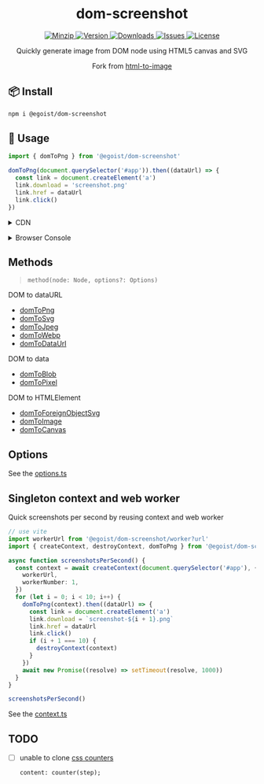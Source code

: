 <h1 align="center">dom-screenshot</h1>

<p align="center">
  <a href="https://unpkg.com/@egoist/dom-screenshot">
    <img src="https://img.shields.io/bundlephobia/minzip/@egoist/dom-screenshot" alt="Minzip">
  </a>
  <a href="https://www.npmjs.com/package/@egoist/dom-screenshot">
    <img src="https://img.shields.io/npm/v/@egoist/dom-screenshot.svg" alt="Version">
  </a>
  <a href="https://www.npmjs.com/package/@egoist/dom-screenshot">
    <img src="https://img.shields.io/npm/dm/@egoist/dom-screenshot" alt="Downloads">
  </a>
  <a href="https://github.com/egoist/dom-screenshot/issues">
    <img src="https://img.shields.io/github/issues/egoist/dom-screenshot" alt="Issues">
  </a>
  <a href="https://github.com/egoist/dom-screenshot/blob/master/LICENSE">
    <img src="https://img.shields.io/npm/l/dom-screenshot.svg" alt="License">
  </a>
</p>

<p align="center">Quickly generate image from DOM node using HTML5 canvas and SVG</p>

<p align="center">Fork from <a href="https://github.com/bubkoo/html-to-image">html-to-image</a></p>

## 📦 Install

```sh
npm i @egoist/dom-screenshot
```

## 🦄 Usage

```ts
import { domToPng } from '@egoist/dom-screenshot'

domToPng(document.querySelector('#app')).then((dataUrl) => {
  const link = document.createElement('a')
  link.download = 'screenshot.png'
  link.href = dataUrl
  link.click()
})
```

<details>
<summary>CDN</summary><br>

```html
<script src="https://unpkg.com/@egoist/dom-screenshot"></script>
<script>
  domScreenshot.domToPng(document.querySelector('body')).then((dataUrl) => {
    const link = document.createElement('a')
    link.download = 'screenshot.png'
    link.href = dataUrl
    link.click()
  })
</script>
```

<br></details>

<details>
<summary>Browser Console</summary><br>

> ⚠️ Partial embedding will fail due to CORS

```js
const script = document.createElement('script')
script.src = 'https://unpkg.com/@egoist/dom-screenshot'
document.getElementsByTagName('head')[0].appendChild(script)

script.onload = () => {
  domScreenshot
    .domToImage(document.querySelector('body'), {
      debug: true,
      progress: (current, total) => {
        console.log(`${current}/${total}`)
      },
    })
    .then((img) => {
      const width = 600
      const height = img.height * (width / img.width)
      console.log(
        '%c ',
        [
          `padding: 0 ${width / 2}px;`,
          `line-height: ${height}px;`,
          `background-image: url('${img.src}');`,
          `background-size: 100% 100%;`,
        ].join('')
      )
    })
}
```

<br></details>

## Methods

> `method(node: Node, options?: Options)`

DOM to dataURL

- [domToPng](src/converts/dom-to-png.ts)
- [domToSvg](src/converts/dom-to-svg.ts)
- [domToJpeg](src/converts/dom-to-jpeg.ts)
- [domToWebp](src/converts/dom-to-webp.ts)
- [domToDataUrl](src/converts/dom-to-data-url.ts)

DOM to data

- [domToBlob](src/converts/dom-to-blob.ts)
- [domToPixel](src/converts/dom-to-pixel.ts)

DOM to HTMLElement

- [domToForeignObjectSvg](src/converts/dom-to-foreign-object-svg.ts)
- [domToImage](src/converts/dom-to-image.ts)
- [domToCanvas](src/converts/dom-to-canvas.ts)

## Options

See the [options.ts](src/options.ts)

## Singleton context and web worker

Quick screenshots per second by reusing context and web worker

```ts
// use vite
import workerUrl from '@egoist/dom-screenshot/worker?url'
import { createContext, destroyContext, domToPng } from '@egoist/dom-screenshot'

async function screenshotsPerSecond() {
  const context = await createContext(document.querySelector('#app'), {
    workerUrl,
    workerNumber: 1,
  })
  for (let i = 0; i < 10; i++) {
    domToPng(context).then((dataUrl) => {
      const link = document.createElement('a')
      link.download = `screenshot-${i + 1}.png`
      link.href = dataUrl
      link.click()
      if (i + 1 === 10) {
        destroyContext(context)
      }
    })
    await new Promise((resolve) => setTimeout(resolve, 1000))
  }
}

screenshotsPerSecond()
```

See the [context.ts](src/context.ts)

## TODO

- [ ] unable to clone [css counters](https://developer.mozilla.org/en-US/docs/Web/CSS/CSS_Counter_Styles/Using_CSS_counters)

  `content: counter(step);`
